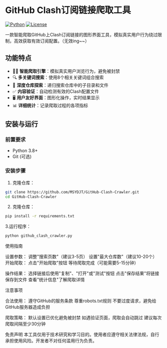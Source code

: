# GitHub Clash订阅链接爬取工具

[![Python](https://img.shields.io/badge/Python-3.8%2B-blue)](https://python.org)
[![License](https://img.shields.io/badge/License-MIT-green)](LICENSE)

一款智能爬取GitHub上Clash订阅链接的图形界面工具，模拟真实用户行为绕过限制，高效获取有效订阅配置。（无效ing~~）

## 功能特点

- 🕵️‍♂️ **智能爬取引擎**：模拟真实用户浏览行为，避免被封禁
- 🔍 **多关键词搜索**：使用8个相关关键词组合搜索
- 📂 **深度仓库探索**：递归搜索仓库中的子目录和文件
- ✅ **内容验证**：自动检测有效的Clash配置文件
- 🖥️ **用户友好界面**：图形化操作，实时结果显示
- 📊 **详细统计**：记录爬取过程的各项指标

## 安装与运行

### 前置要求
- Python 3.8+
- Git (可选)

### 安装步骤
1. 克隆仓库：
```bash
git clone https://github.com/MSYDJT/GitHub-Clash-Crawler.git
cd GitHub-Clash-Crawler
```
2. 克隆仓库：
```bash
pip install -r requirements.txt
```
3.运行程序：
```bash
python github_clash_crawler.py
```
使用指南

设置参数：
调整"搜索页数"（建议3-5页）
设置"最大仓库数"（建议10-20个）
开始爬取：
点击"开始爬取"按钮
等待爬取完成（可能需要5-15分钟）

操作结果：
选择链接后使用"复制"、"打开"或"测试"按钮
点击"保存结果"将链接保存到文件
查看"统计信息"了解爬取详情

注意事项

合法使用：
遵守GitHub的服务条款
尊重robots.txt规则
不要过度请求，避免给GitHub服务器造成负担

爬取策略：
默认设置已优化避免被封禁
如遇验证页面，爬取会自动跳过
建议每次爬取间隔至少30分钟

免责声明
本工具仅用于技术研究和学习目的。使用者应遵守相关法律法规，自行承担使用风险。开发者不对任何滥用行为负责。

